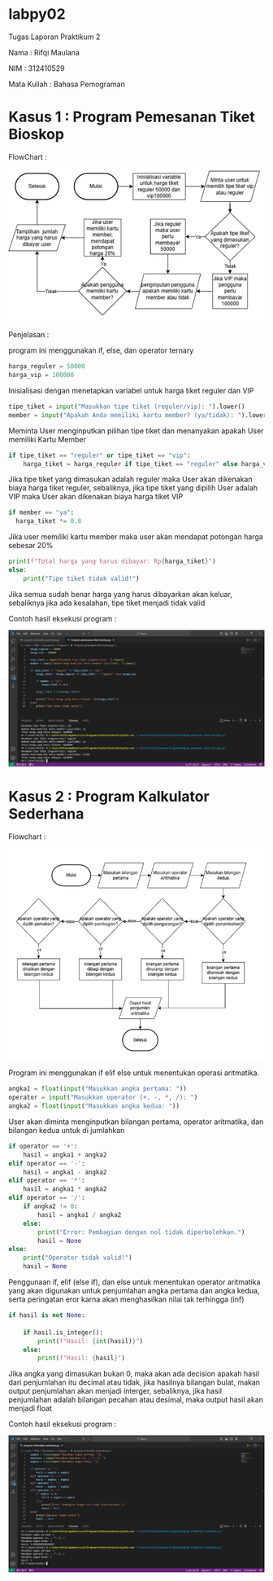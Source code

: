 # labpy02

Tugas Laporan Praktikum 2

Nama : Rifqi Maulana

NIM : 312410529

Mata Kuliah : Bahasa Pemograman

# Kasus 1 : Program Pemesanan Tiket Bioskop

FlowChart :

![gambar](https://github.com/Shikilukeki/Foto/blob/main/FlowchartBioskop.png?raw=true)

Penjelasan :

program ini menggunakan if, else, dan operator ternary

```python
harga_reguler = 50000
harga_vip = 100000
```

Inisialisasi dengan menetapkan variabel untuk harga tiket reguler dan VIP

```python
tipe_tiket = input("Masukkan tipe tiket (reguler/vip): ").lower()
member = input("Apakah Anda memiliki kartu member? (ya/tidak): ").lower()
```

Meminta User menginputkan pilihan tipe tiket dan menanyakan apakah User memiliki Kartu Member

```python
if tipe_tiket == "reguler" or tipe_tiket == "vip":
    harga_tiket = harga_reguler if tipe_tiket == "reguler" else harga_vip
```

Jika tipe tiket yang dimasukan adalah reguler maka User akan dikenakan biaya harga tiket reguler, sebaliknya, jika tipe tiket yang dipilih User adalah VIP maka User akan dikenakan biaya harga tiket VIP

```python
if member == "ya":
  harga_tiket *= 0.8
```

Jika user memiliki kartu member maka user akan mendapat potongan harga sebesar 20%

```python
print(f"Total harga yang harus dibayar: Rp{harga_tiket}")
else:
    print("Tipe tiket tidak valid!")
```

Jika semua sudah benar harga yang harus dibayarkan akan keluar, sebaliknya jika ada kesalahan, tipe tiket menjadi tidak valid

Contoh hasil eksekusi program : 

![gambar](https://github.com/Shikilukeki/Foto/blob/main/pemesanan%20tiket%20bioskop.png?raw=true)

# Kasus 2 : Program Kalkulator Sederhana

Flowchart : 

![Gambar](https://github.com/Shikilukeki/Foto/blob/main/aritmatika%20sederhana%20flowchart.png?raw=true)

Program ini menggunakan if elif else untuk menentukan operasi aritmatika.

```python
angka1 = float(input("Masukkan angka pertama: "))
operator = input("Masukkan operator (+, -, *, /): ")
angka2 = float(input("Masukkan angka kedua: "))
```

User akan diminta menginputkan bilangan pertama, operator aritmatika, dan bilangan kedua untuk di jumlahkan

```python
if operator == '+':
    hasil = angka1 + angka2
elif operator == '-':
    hasil = angka1 - angka2
elif operator == '*':
    hasil = angka1 * angka2
elif operator == '/':
    if angka2 != 0:
        hasil = angka1 / angka2
    else:
        print("Error: Pembagian dengan nol tidak diperbolehkan.")
        hasil = None
else:
    print("Operator tidak valid!")
    hasil = None

```

Penggunaan if, elif (else if), dan else untuk menentukan operator aritmatika yang akan digunakan untuk penjumlahan angka pertama dan angka kedua, serta peringatan eror karna akan menghasilkan nilai tak terhingga (inf)

```python
if hasil is not None:

    if hasil.is_integer():
        print(f"Hasil: {int(hasil)}")
    else:
        print(f"Hasil: {hasil}")
```
Jika angka yang dimasukan bukan 0, maka akan ada decision apakah hasil dari penjumlahan itu decimal atau tidak, jika hasilnya bilangan bulat, makan output penjumlahan akan menjadi interger, sebaliknya, jika hasil penjumlahan adalah bilangan pecahan atau desimal, maka output hasil akan menjadi float

Contoh hasil eksekusi program :

![Gambar](https://github.com/Shikilukeki/Foto/blob/main/Aritmatika%20sederhana.png?raw=true)
